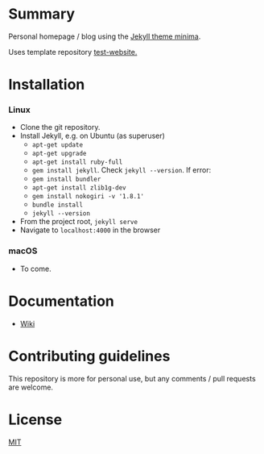 # Summary

Personal homepage / blog using the [Jekyll theme minima](https://jekyll.github.io/minima/).

Uses template repository [test-website.](https://github.com/family-guy/test-website)

# Installation

### Linux

- Clone the git repository.
- Install Jekyll, e.g. on Ubuntu (as superuser)
    * `apt-get update`
    * `apt-get upgrade`
    * `apt-get install ruby-full`
    * `gem install jekyll`. Check `jekyll --version`. If error:
    * `gem install bundler`
    * `apt-get install zlib1g-dev`
    * `gem install nokogiri -v '1.8.1'`
    * `bundle install`
    * `jekyll --version`
- From the project root, `jekyll serve`
- Navigate to `localhost:4000` in the browser

### macOS

- To come.

# Documentation

- [Wiki](https://github.com/family-guy/homepage/wiki)

# Contributing guidelines

This repository is more for personal use, but any comments / pull requests 
are welcome.

# License

[MIT](http://opensource.org/licenses/MIT)
